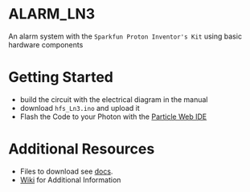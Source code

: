# ALARM_LN3
An alarm system with the ``Sparkfun Proton Inventor's Kit`` using basic hardware components

# Getting Started

- build the circuit with the electrical diagram in the manual
- download ``hfs_Ln3.ino`` and upload it 
- Flash the Code to your Photon with the [Particle Web IDE](https://build.particle.io/)

# Additional Resources
- Files to download see [docs](https://github.com/bbz-hft-software-engineering/ALARM_LN3?search=1).
- [Wiki](https://github.com/bbz-hft-software-engineering/ALARM_LN3/wiki) for Additional Information
